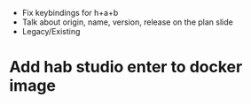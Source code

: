 * Fix keybindings for h+a+b
* Talk about origin, name, version, release on the plan slide
* Legacy/Existing

# Add hab studio enter to docker image
